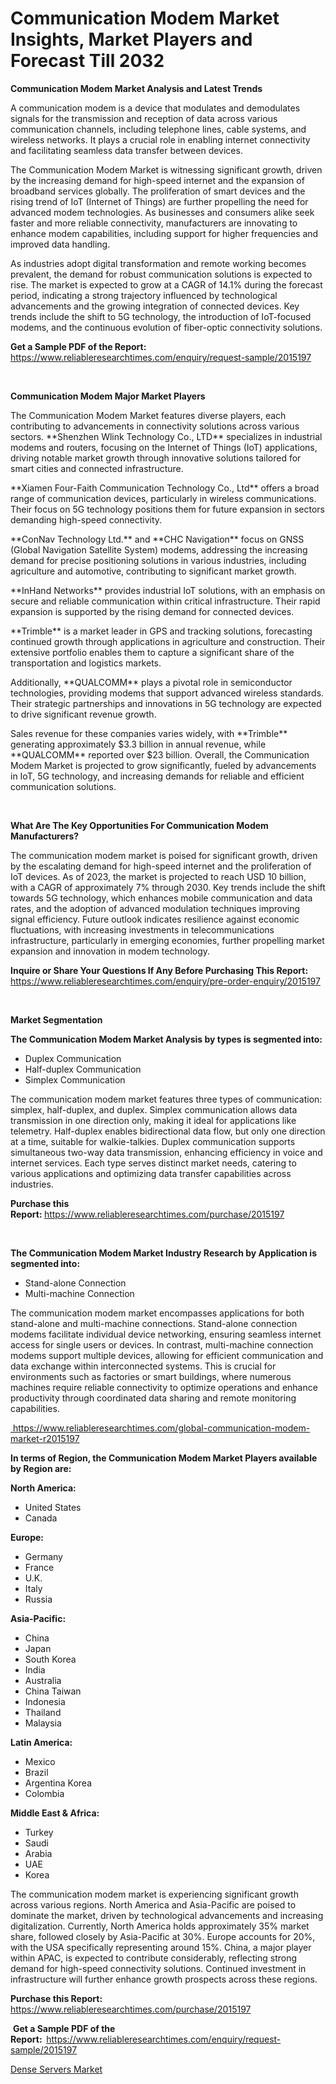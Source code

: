 <p><h1>Communication Modem Market Insights, Market Players and Forecast Till 2032</h1></p><p><strong>Communication Modem Market Analysis and Latest Trends</strong></p>
<p><p>A communication modem is a device that modulates and demodulates signals for the transmission and reception of data across various communication channels, including telephone lines, cable systems, and wireless networks. It plays a crucial role in enabling internet connectivity and facilitating seamless data transfer between devices. </p><p>The Communication Modem Market is witnessing significant growth, driven by the increasing demand for high-speed internet and the expansion of broadband services globally. The proliferation of smart devices and the rising trend of IoT (Internet of Things) are further propelling the need for advanced modem technologies. As businesses and consumers alike seek faster and more reliable connectivity, manufacturers are innovating to enhance modem capabilities, including support for higher frequencies and improved data handling.</p><p>As industries adopt digital transformation and remote working becomes prevalent, the demand for robust communication solutions is expected to rise. The market is expected to grow at a CAGR of 14.1% during the forecast period, indicating a strong trajectory influenced by technological advancements and the growing integration of connected devices. Key trends include the shift to 5G technology, the introduction of IoT-focused modems, and the continuous evolution of fiber-optic connectivity solutions.</p></p>
<p><strong>Get a Sample PDF of the Report:&nbsp;</strong> <a href="https://www.reliableresearchtimes.com/enquiry/request-sample/2015197?utm_campaign=1581&utm_medium=2&utm_source=Github&utm_content=ia&utm_term=15022025&utm_id=communication-modem">https://www.reliableresearchtimes.com/enquiry/request-sample/2015197</a></p>
<p>&nbsp;</p>
<p><strong>Communication Modem Major Market Players</strong></p>
<p><p>The Communication Modem Market features diverse players, each contributing to advancements in connectivity solutions across various sectors. **Shenzhen Wlink Technology Co., LTD** specializes in industrial modems and routers, focusing on the Internet of Things (IoT) applications, driving notable market growth through innovative solutions tailored for smart cities and connected infrastructure.</p><p>**Xiamen Four-Faith Communication Technology Co., Ltd** offers a broad range of communication devices, particularly in wireless communications. Their focus on 5G technology positions them for future expansion in sectors demanding high-speed connectivity.</p><p>**ConNav Technology Ltd.** and **CHC Navigation** focus on GNSS (Global Navigation Satellite System) modems, addressing the increasing demand for precise positioning solutions in various industries, including agriculture and automotive, contributing to significant market growth.</p><p>**InHand Networks** provides industrial IoT solutions, with an emphasis on secure and reliable communication within critical infrastructure. Their rapid expansion is supported by the rising demand for connected devices.</p><p>**Trimble** is a market leader in GPS and tracking solutions, forecasting continued growth through applications in agriculture and construction. Their extensive portfolio enables them to capture a significant share of the transportation and logistics markets.</p><p>  </p><p>Additionally, **QUALCOMM** plays a pivotal role in semiconductor technologies, providing modems that support advanced wireless standards. Their strategic partnerships and innovations in 5G technology are expected to drive significant revenue growth.</p><p>Sales revenue for these companies varies widely, with **Trimble** generating approximately $3.3 billion in annual revenue, while **QUALCOMM** reported over $23 billion. Overall, the Communication Modem Market is projected to grow significantly, fueled by advancements in IoT, 5G technology, and increasing demands for reliable and efficient communication solutions.</p></p>
<p>&nbsp;</p>
<p><strong>What Are The Key Opportunities For Communication Modem Manufacturers?</strong></p>
<p><p>The communication modem market is poised for significant growth, driven by the escalating demand for high-speed internet and the proliferation of IoT devices. As of 2023, the market is projected to reach USD 10 billion, with a CAGR of approximately 7% through 2030. Key trends include the shift towards 5G technology, which enhances mobile communication and data rates, and the adoption of advanced modulation techniques improving signal efficiency. Future outlook indicates resilience against economic fluctuations, with increasing investments in telecommunications infrastructure, particularly in emerging economies, further propelling market expansion and innovation in modem technology.</p></p>
<p><strong>Inquire or Share Your Questions If Any Before Purchasing This Report:</strong> <a href="https://www.reliableresearchtimes.com/enquiry/pre-order-enquiry/2015197?utm_campaign=1581&utm_medium=2&utm_source=Github&utm_content=ia&utm_term=15022025&utm_id=communication-modem">https://www.reliableresearchtimes.com/enquiry/pre-order-enquiry/2015197</a></p>
<p>&nbsp;</p>
<p><strong>Market Segmentation</strong></p>
<p><strong>The Communication Modem Market Analysis by types is segmented into:</strong></p>
<p><ul><li>Duplex Communication</li><li>Half-duplex Communication</li><li>Simplex Communication</li></ul></p>
<p><p>The communication modem market features three types of communication: simplex, half-duplex, and duplex. Simplex communication allows data transmission in one direction only, making it ideal for applications like telemetry. Half-duplex enables bidirectional data flow, but only one direction at a time, suitable for walkie-talkies. Duplex communication supports simultaneous two-way data transmission, enhancing efficiency in voice and internet services. Each type serves distinct market needs, catering to various applications and optimizing data transfer capabilities across industries.</p></p>
<p><strong>Purchase this Report:&nbsp;</strong><a href="https://www.reliableresearchtimes.com/purchase/2015197?utm_campaign=1581&utm_medium=2&utm_source=Github&utm_content=ia&utm_term=15022025&utm_id=communication-modem">https://www.reliableresearchtimes.com/purchase/2015197</a></p>
<p>&nbsp;</p>
<p><strong>The Communication Modem Market Industry Research by Application is segmented into:</strong></p>
<p><ul><li>Stand-alone Connection</li><li>Multi-machine Connection</li></ul></p>
<p><p>The communication modem market encompasses applications for both stand-alone and multi-machine connections. Stand-alone connection modems facilitate individual device networking, ensuring seamless internet access for single users or devices. In contrast, multi-machine connection modems support multiple devices, allowing for efficient communication and data exchange within interconnected systems. This is crucial for environments such as factories or smart buildings, where numerous machines require reliable connectivity to optimize operations and enhance productivity through coordinated data sharing and remote monitoring capabilities.</p></p>
<p><a href="https://www.reliableresearchtimes.com/global-communication-modem-market-r2015197?utm_campaign=1581&utm_medium=2&utm_source=Github&utm_content=ia&utm_term=15022025&utm_id=communication-modem">&nbsp;https://www.reliableresearchtimes.com/global-communication-modem-market-r2015197</a></p>
<p><strong>In terms of Region, the Communication Modem Market Players available by Region are:</strong></p>
<p>
    <p> <strong> North America: </strong>
        <ul>
            <li>United States</li>
            <li>Canada</li>
        </ul>
        </p> 
    <p> <strong> Europe: </strong>
        <ul>
            <li>Germany</li>
            <li>France</li>
            <li>U.K.</li>
            <li>Italy</li>
            <li>Russia</li>
        </ul>
        </p> 
    <p> <strong> Asia-Pacific: </strong>
        <ul>
            <li>China</li>
            <li>Japan</li>
            <li>South Korea</li>
            <li>India</li>
            <li>Australia</li>
            <li>China Taiwan</li>
            <li>Indonesia</li>
            <li>Thailand</li>
            <li>Malaysia</li>
        </ul>
        </p> 
    <p> <strong> Latin America: </strong>
        <ul>
            <li>Mexico</li>
            <li>Brazil</li>
            <li>Argentina Korea</li>
            <li>Colombia</li>
        </ul>
        </p> 
    <p> <strong> Middle East & Africa: </strong>
        <ul>
            <li>Turkey</li>
            <li>Saudi</li>
            <li>Arabia</li>
            <li>UAE</li>
            <li>Korea</li>
        </ul>
    </p>
    </p>
<p><p>The communication modem market is experiencing significant growth across various regions. North America and Asia-Pacific are poised to dominate the market, driven by technological advancements and increasing digitalization. Currently, North America holds approximately 35% market share, followed closely by Asia-Pacific at 30%. Europe accounts for 20%, with the USA specifically representing around 15%. China, a major player within APAC, is expected to contribute considerably, reflecting strong demand for high-speed connectivity solutions. Continued investment in infrastructure will further enhance growth prospects across these regions.</p></p>
<p><strong>Purchase this Report: </strong><a href="https://www.reliableresearchtimes.com/purchase/2015197?utm_campaign=1581&utm_medium=2&utm_source=Github&utm_content=ia&utm_term=15022025&utm_id=communication-modem">https://www.reliableresearchtimes.com/purchase/2015197</a></p>
<p>&nbsp;<strong>Get a Sample PDF of the Report:&nbsp;&nbsp;</strong><a href="https://www.reliableresearchtimes.com/enquiry/request-sample/2015197?utm_campaign=1581&utm_medium=2&utm_source=Github&utm_content=ia&utm_term=15022025&utm_id=communication-modem">https://www.reliableresearchtimes.com/enquiry/request-sample/2015197</a></p>
<p><strong></strong></p>
<p><p><a href="https://github.com/mookiesville/Market-Research-Report-List-1/blob/main/dense-servers-market.md?utm_campaign=1581&utm_medium=2&utm_source=Github&utm_content=ia&utm_term=15022025&utm_id=communication-modem">Dense Servers Market</a></p></p>